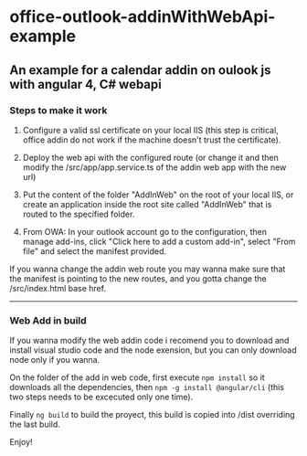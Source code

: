 # office-outlook-addinWithWebApi-example
## An example for a calendar addin on oulook js with angular 4, C# webapi

### Steps to make it work

1. Configure a valid ssl certificate on your local IIS (this step is critical, office addin do not work if the machine doesn't trust the certificate).

2. Deploy the web api with the configured route (or change it and then modify the /src/app/app.service.ts of the addin web app with the new url)

3. Put the content of the folder "AddInWeb" on the root of your local IIS, or create an application inside the root site called "AddInWeb" that is routed to the specified folder.

4. From OWA: In your outlook account go to the configuration, then manage add-ins, click "Click here to add a custom add-in", select "From file" and select the manifest provided.

If you wanna change the addin web route you may wanna make sure that the manifest is pointing to the new routes, and you gotta change the /src/index.html base href.

---

### Web Add in build

If you wanna modify the web addin code i recomend you to download and install visual studio code and the node exension, but you can only download node only if you wanna.

On the folder of the add in web code, 
first execute `npm install` so it downloads all the dependencies,
then `npm -g install @angular/cli`
(this two steps needs to be excecuted only one time).

Finally `ng build` to build the proyect, this build is copied into /dist overriding the last build.

Enjoy!
